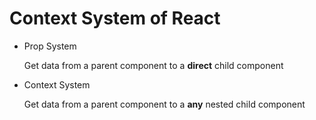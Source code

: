 # Context System of React

<ul>
<li> Prop System</li>
<p> Get data from a parent component to a <b>direct</b> child component</p>
<li> Context System</li>
<p> Get data from a parent component to a <b>any</b> nested child component</p>
</ul>

